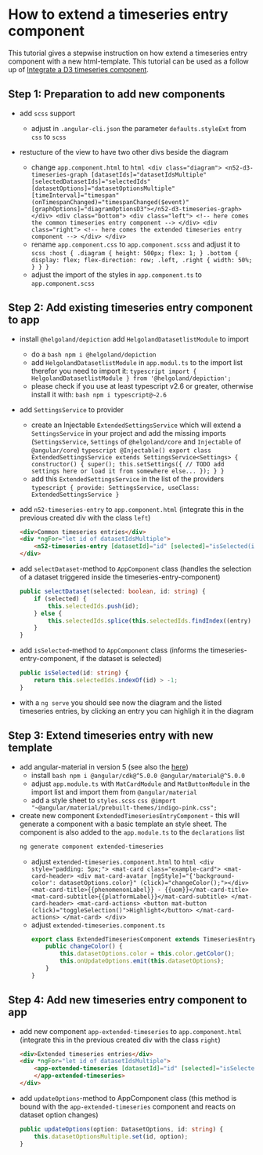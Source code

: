 # How to extend a timeseries entry component

This tutorial gives a stepwise instruction on how extend a timeseries entry component with a new html-template. This tutorial can be used as a follow up of [Integrate a D3 timeseries component](./integrate-a-d3-timeseries-component.html).

## Step 1: Preparation to add new components

- add `scss` support
  - adjust in `.angular-cli.json` the parameter `defaults.styleExt` from `css` to `scss`

- restucture of the view to have two other divs beside the diagram
  - change `app.component.html` to 
        ```html
        <div class="diagram">
            <n52-d3-timeseries-graph [datasetIds]="datasetIdsMultiple" [selectedDatasetIds]="selectedIds" [datasetOptions]="datasetOptionsMultiple" [timeInterval]="timespan" (onTimespanChanged)="timespanChanged($event)" [graphOptions]="diagramOptionsD3"></n52-d3-timeseries-graph>
        </div>
        <div class="bottom">
            <div class="left">
                <!-- here comes the common timeseries entry component -->
            </div>
            <div class="right">
                <!-- here comes the extended timeseries entry component -->
            </div>
        </div>
        ```
  - rename `app.component.css` to `app.component.scss` and adjust it to
        ```scss
        :host {
            .diagram {
                height: 500px;
                flex: 1;
            }
            .bottom {
                display: flex;
                flex-direction: row;
                .left,
                .right {
                    width: 50%;
                }
            }
        }
        ```
  - adjust the import of the styles in `app.component.ts` to `app.component.scss`

## Step 2: Add existing timeseries entry component to app

- install `@helgoland/depiction` add `HelgolandDatasetlistModule` to import
  - do a
        ```bash
        npm i @helgoland/depiction
        ```
  - add `HelgolandDatasetlistModule` in `app.modul.ts` to the import list therefor you need to import it:
        ```typescript
        import { HelgolandDatasetlistModule } from '@helgoland/depiction';
        ```
  - please check if you use at least typescript v2.6 or greater, otherwise install it with: 
        ```bash
        npm i typescript@~2.6
        ```
- add `SettingsService` to provider
  - create an Injectable `ExtendedSettingsService` which will extend a `SettingsService` in your project and add the missing imports (`SettingsService`, `Settings` of `@helgoland/core` and `Injectable` of `@angular/core`)
        ```typescript
        @Injectable()
        export class ExtendedSettingsService extends SettingsService<Settings> {
            constructor() {
                super();
                this.setSettings({
                // TODO add settings here or load it from somewhere else...
                });
            }
        }
        ```
  - add this `ExtendedSettingsService` in the list of the providers 
        ```typescript
        {
            provide: SettingsService,
            useClass: ExtendedSettingsService
        }
        ```
- add `n52-timeseries-entry` to `app.component.html` (integrate this in the previous created div with the class `left`)
    ```html
    <div>Common timeseries entries</div>
    <div *ngFor="let id of datasetIdsMultiple">
        <n52-timeseries-entry [datasetId]="id" [selected]="isSelected(id)" [datasetOptions]="datasetOptionsMultiple.get(id)" [timeInterval]="timespan" (onSelectDataset)="selectDataset($event, id)"></n52-timeseries-entry>
    </div>
    ```
- add `selectDataset`-method to `AppComponent` class (handles the selection of a dataset triggered inside the timeseries-entry-component)
    ```typescript
    public selectDataset(selected: boolean, id: string) {
        if (selected) {
            this.selectedIds.push(id);
        } else {
            this.selectedIds.splice(this.selectedIds.findIndex((entry) => entry === id), 1);
        }
    }
    ```
- add `isSelected`-method to `AppComponent` class (informs the timeseries-entry-component, if the dataset is selected)
    ```typescript
    public isSelected(id: string) {
        return this.selectedIds.indexOf(id) > -1;
    }
    ```

- with a `ng serve` you should see now the diagram and the listed timeseries entries, by clicking an entry you can highligh it in the diagram

## Step 3: Extend timeseries entry with new template

- add angular-material in version 5 (see also the [here](https://v5.material.angular.io/guide/getting-started))
  - install
        ```bash
        npm i @angular/cdk@^5.0.0 @angular/material@^5.0.0
        ```
  - adjust `app.module.ts` with `MatCardModule` and `MatButtonModule` in the import list and import them from `@angular/material`
  - add a style sheet to `styles.scss`
        ```css
        @import "~@angular/material/prebuilt-themes/indigo-pink.css";
        ```
- create new component `ExtendedTimeseriesEntryComponent` - this will generate a component with a basic template an style sheet. The component is also added to the `app.module.ts` to the `declarations` list
    ```bash
    ng generate component extended-timeseries
    ```
  - adjust `extended-timeseries.component.html` to 
        ```html
        <div style="padding: 5px;">
            <mat-card class="example-card">
                <mat-card-header>
                    <div mat-card-avatar [ngStyle]="{'background-color': datasetOptions.color}" (click)="changeColor();"></div>
                    <mat-card-title>{{phenomenonLabel}} - {{uom}}</mat-card-title>
                    <mat-card-subtitle>{{platformLabel}}</mat-card-subtitle>
                </mat-card-header>
                <mat-card-actions>
                    <button mat-button (click)="toggleSelection()">Highlight</button>
                </mat-card-actions>
            </mat-card>
        </div>
        ```
  - adjust `extended-timeseries.component.ts`
    ```typescript
    export class ExtendedTimeseriesComponent extends TimeseriesEntryComponent {
        public changeColor() {
            this.datasetOptions.color = this.color.getColor();
            this.onUpdateOptions.emit(this.datasetOptions);
        }
    }
    ```

## Step 4: Add new timeseries entry component to app

- add new component `app-extended-timeseries` to `app.component.html` (integrate this in the previous created div with the class `right`)
    ```html
    <div>Extended timeseries entries</div>
    <div *ngFor="let id of datasetIdsMultiple">
        <app-extended-timeseries [datasetId]="id" [selected]="isSelected(id)" [datasetOptions]="datasetOptionsMultiple.get(id)" [timeInterval]="timespan" (onSelectDataset)="selectDataset($event, id)" (onUpdateOptions)="updateOptions($event, id)">
        </app-extended-timeseries>
    </div>
    ```
- add `updateOptions`-method to AppComponent class (this method is bound with the `app-extended-timeseries` component and reacts on dataset option changes)
    ```typescript
    public updateOptions(option: DatasetOptions, id: string) {
        this.datasetOptionsMultiple.set(id, option);
    }
    ```
